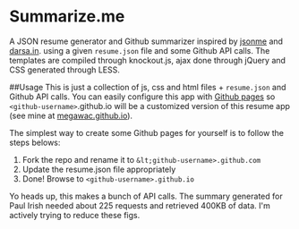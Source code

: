 Summarize.me
=============

A JSON resume generator and Github summarizer inspired by [jsonme](https://github.com/bittersweetryan/jsonme) and [darsa.in](//darsa.in/).
using a given `resume.json` file and some Github API calls. The templates are compiled through knockout.js, ajax done through jQuery and CSS generated through LESS.

##Usage
This is just a collection of js, css and html files + `resume.json` and Github API calls. You can easily configure this app with [Github pages](http://pages.github.com/) so `<github-username>`.github.io will be a customized version of this resume app (see mine at [megawac.github.io](//megawac.github.io)).
   
The simplest way to create some Github pages for yourself is to follow the steps belows:

1. Fork the repo and rename it to `&lt;github-username>.github.com`
2. Update the resume.json file appropriately
3. Done! Browse to `<github-username>.github.io`



Yo heads up, this makes a bunch of API calls. The summary generated for Paul Irish needed about 225 requests and retrieved 400KB of data. I'm actively trying to reduce these figs.
